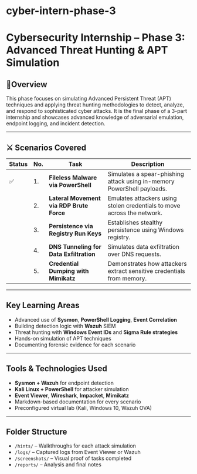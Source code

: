 # cyber-intern-phase-3
# Cybersecurity Internship – Phase 3: Advanced Threat Hunting & APT Simulation

## 📌Overview

This phase focuses on simulating Advanced Persistent Threat (APT) techniques and applying threat hunting methodologies to detect, analyze, and respond to sophisticated cyber attacks. It is the final phase of a 3-part internship and showcases advanced knowledge of adversarial emulation, endpoint logging, and incident detection.

---

## ⚔️ Scenarios Covered

|Status|No.|Task|Description|
|------|---|----|-----------|
|✅|1.|**Fileless Malware via PowerShell**|Simulates a spear-phishing attack using in-memory PowerShell payloads.|
||2.|**Lateral Movement via RDP Brute Force**|Emulates attackers using stolen credentials to move across the network.|
||3.|**Persistence via Registry Run Keys**|Establishes stealthy persistence using Windows registry.|
||4.|**DNS Tunneling for Data Exfiltration**|Simulates data exfiltration over DNS requests.|
||5.|**Credential Dumping with Mimikatz**|Demonstrates how attackers extract sensitive credentials from memory.|

---

## Key Learning Areas

- Advanced use of **Sysmon**, **PowerShell Logging**, **Event Correlation**
- Building detection logic with **Wazuh** SIEM
- Threat hunting with **Windows Event IDs** and **Sigma Rule strategies**
- Hands-on simulation of APT techniques
- Documenting forensic evidence for each scenario

---

## Tools & Technologies Used

- **Sysmon + Wazuh** for endpoint detection
- **Kali Linux + PowerShell** for attacker simulation
- **Event Viewer**, **Wireshark**, **Impacket**, **Mimikatz**
- Markdown-based documentation for every scenario
- Preconfigured virtual lab (Kali, Windows 10, Wazuh OVA)

---

## Folder Structure

- `/hints/` – Walkthroughs for each attack simulation
- `/logs/` – Captured logs from Event Viewer or Wazuh
- `/screenshots/` – Visual proof of tasks completed
- `/reports/` – Analysis and final notes
